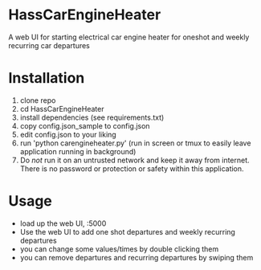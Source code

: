 # HassCarEngineHeater
A web UI for starting electrical car engine heater for oneshot and weekly recurring car departures


# Installation
1. clone repo
1. cd HassCarEngineHeater
1. install dependencies (see requirements.txt)
1. copy config.json_sample to config.json
1. edit config.json to your liking
1. run 'python carengineheater.py' (run in screen or tmux to easily leave application running in background)
1. Do _not_ run it on an untrusted network and keep it away from internet. There is no password or protection or safety within this application. 

# Usage
* load up the web UI, <ip of machine running HassCarEngineHeater>:5000
* Use the web UI to add one shot departures and weekly recurring departures
* you can change some values/times by double clicking them
* you can remove departures and recurring departures by swiping them

